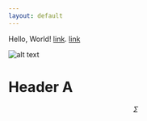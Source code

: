 ```yaml
---
layout: default
---
```

Hello, World!
[link](https://stat.duke.edu/).
[link](ss.html)

![alt text](https://github.com/ego.png "Logo Title Text 1")

# Header A
$$\Sigma$$

